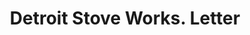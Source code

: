 ---
doi: 10.7916/D8QJ8VCC
date_other: '1914'
date_other_textual: '1914'
form: correspondence
genre:
- Letters (correspondence)
name:
- Detroit Stove Works
object_in_context_url: https://biggert.cul.columbia.edu/items/view/ave_biggert_00612
subject_hierarchical_geographic:
- Detroit, Michigan, United States
subject_name:
- Detroit Stove Works
title: Detroit Stove Works. Letter
sort_title: Detroit Stove Works. Letter
call_number: ave_biggert_00612
coordinates:
- 42.331388888888895,-83.04583333333333
pid: ave_biggert_00612
identifiers: ave_biggert_00612
thumbnail: https://derivativo-1.library.columbia.edu/iiif/2/ldpd:343700/full/!256,256/0/native.jpg
permalink: /biggert/ave_biggert_00612/
layout: iiif-image-page
---